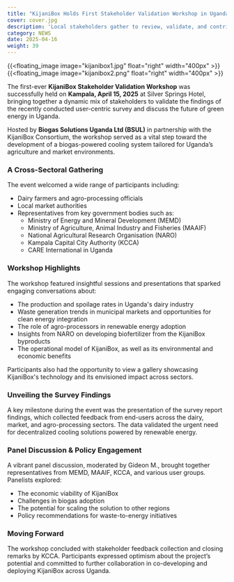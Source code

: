 ```yaml
---
title: "KijaniBox Holds First Stakeholder Validation Workshop in Uganda"
cover: cover.jpg
description: 'Local stakeholders gather to review, validate, and contribute to the development of KijaniBox solutions for climate-smart agriculture in the Lake Victoria Basin.'
category: NEWS
date: 2025-04-16
weight: 39
---
```


{{<floating_image image="kijanibox1.jpg" float="right" width="400px" >}}
{{<floating_image image="kijanibox2.png" float="right" width="400px" >}}

The first-ever **KijaniBox Stakeholder Validation Workshop** was successfully held on **Kampala, April 15, 2025**  at Silver Springs Hotel, bringing together a dynamic mix of stakeholders to validate the findings of the recently conducted user-centric survey and discuss the future of green energy in Uganda.

Hosted by **Biogas Solutions Uganda Ltd (BSUL)** in partnership with the KijaniBox Consortium, the workshop served as a vital step toward the development of a biogas-powered cooling system tailored for Uganda’s agriculture and market environments.

### A Cross-Sectoral Gathering
The event welcomed a wide range of participants including:
- Dairy farmers and agro-processing officials
- Local market authorities
- Representatives from key government bodies such as:
  - Ministry of Energy and Mineral Development (MEMD)
  - Ministry of Agriculture, Animal Industry and Fisheries (MAAIF)
  - National Agricultural Research Organisation (NARO)
  - Kampala Capital City Authority (KCCA)
  - CARE International in Uganda


### Workshop Highlights
The workshop featured insightful sessions and presentations that sparked engaging conversations about:
- The production and spoilage rates in Uganda's dairy industry
- Waste generation trends in municipal markets and opportunities for clean energy integration
- The role of agro-processors in renewable energy adoption
- Insights from NARO on developing biofertilizer from the KijaniBox byproducts
- The operational model of KijaniBox, as well as its environmental and economic benefits

Participants also had the opportunity to view a gallery showcasing KijaniBox's technology and its envisioned impact across sectors.

### Unveiling the Survey Findings
A key milestone during the event was the presentation of the survey report findings, which collected feedback from end-users across the dairy, market, and agro-processing sectors. The data validated the urgent need for decentralized cooling solutions powered by renewable energy.

### Panel Discussion & Policy Engagement
A vibrant panel discussion, moderated by Gideon M., brought together representatives from MEMD, MAAIF, KCCA, and various user groups. Panelists explored:
- The economic viability of KijaniBox
- Challenges in biogas adoption
- The potential for scaling the solution to other regions
- Policy recommendations for waste-to-energy initiatives

### Moving Forward
The workshop concluded with stakeholder feedback collection and closing remarks by KCCA. Participants expressed optimism about the project’s potential and committed to further collaboration in co-developing and deploying KijaniBox across Uganda.

